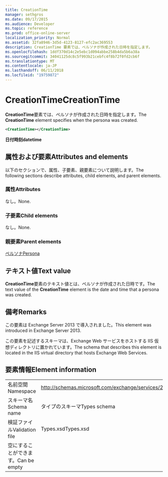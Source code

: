 ```yaml
---
title: CreationTime
manager: sethgros
ms.date: 09/17/2015
ms.audience: Developer
ms.topic: reference
ms.prod: office-online-server
localization_priority: Normal
ms.assetid: 32fa8946-3d5d-4123-8127-efc2ac369553
description: CreationTime 要素では、ペルソナが作成された日時を指定します。
ms.openlocfilehash: 1ddf370d14c2e5ebc1d094abbe258b4da5b6a38a
ms.sourcegitcommit: 34041125dc8c5f993b21cebfc4f8b72f0fd2cb6f
ms.translationtype: MT
ms.contentlocale: ja-JP
ms.lasthandoff: 06/11/2018
ms.locfileid: "19759872"
---
```

# <a name="creationtime"></a><span data-ttu-id="eb3e0-103">CreationTime</span><span class="sxs-lookup"><span data-stu-id="eb3e0-103">CreationTime</span></span>

<span data-ttu-id="eb3e0-104">**CreationTime**要素では、ペルソナが作成された日時を指定します。</span><span class="sxs-lookup"><span data-stu-id="eb3e0-104">The **CreationTime** element specifies when the persona was created.</span></span> 
  
```XML
<CreationTime></CreationTime>
```

 <span data-ttu-id="eb3e0-105">**日付時刻**</span><span class="sxs-lookup"><span data-stu-id="eb3e0-105">**datetime**</span></span>
## <a name="attributes-and-elements"></a><span data-ttu-id="eb3e0-106">属性および要素</span><span class="sxs-lookup"><span data-stu-id="eb3e0-106">Attributes and elements</span></span>

<span data-ttu-id="eb3e0-107">以下のセクションで、属性、子要素、親要素について説明します。</span><span class="sxs-lookup"><span data-stu-id="eb3e0-107">The following sections describe attributes, child elements, and parent elements.</span></span>
  
### <a name="attributes"></a><span data-ttu-id="eb3e0-108">属性</span><span class="sxs-lookup"><span data-stu-id="eb3e0-108">Attributes</span></span>

<span data-ttu-id="eb3e0-109">なし。</span><span class="sxs-lookup"><span data-stu-id="eb3e0-109">None.</span></span>
  
### <a name="child-elements"></a><span data-ttu-id="eb3e0-110">子要素</span><span class="sxs-lookup"><span data-stu-id="eb3e0-110">Child elements</span></span>

<span data-ttu-id="eb3e0-111">なし。</span><span class="sxs-lookup"><span data-stu-id="eb3e0-111">None.</span></span>
  
### <a name="parent-elements"></a><span data-ttu-id="eb3e0-112">親要素</span><span class="sxs-lookup"><span data-stu-id="eb3e0-112">Parent elements</span></span>

[<span data-ttu-id="eb3e0-113">ペルソナ</span><span class="sxs-lookup"><span data-stu-id="eb3e0-113">Persona</span></span>](persona.md)
  
## <a name="text-value"></a><span data-ttu-id="eb3e0-114">テキスト値</span><span class="sxs-lookup"><span data-stu-id="eb3e0-114">Text value</span></span>

<span data-ttu-id="eb3e0-115">**CreationTime**要素のテキスト値とは、ペルソナが作成された日時です。</span><span class="sxs-lookup"><span data-stu-id="eb3e0-115">The text value of the **CreationTime** element is the date and time that a persona was created.</span></span> 
  
## <a name="remarks"></a><span data-ttu-id="eb3e0-116">備考</span><span class="sxs-lookup"><span data-stu-id="eb3e0-116">Remarks</span></span>

<span data-ttu-id="eb3e0-117">この要素は Exchange Server 2013 で導入されました。</span><span class="sxs-lookup"><span data-stu-id="eb3e0-117">This element was introduced in Exchange Server 2013.</span></span>
  
<span data-ttu-id="eb3e0-118">この要素を記述するスキーマは、Exchange Web サービスをホストする IIS 仮想ディレクトリに置かれています。</span><span class="sxs-lookup"><span data-stu-id="eb3e0-118">The schema that describes this element is located in the IIS virtual directory that hosts Exchange Web Services.</span></span>
  
## <a name="element-information"></a><span data-ttu-id="eb3e0-119">要素情報</span><span class="sxs-lookup"><span data-stu-id="eb3e0-119">Element information</span></span>

|||
|:-----|:-----|
|<span data-ttu-id="eb3e0-120">名前空間</span><span class="sxs-lookup"><span data-stu-id="eb3e0-120">Namespace</span></span>  <br/> |http://schemas.microsoft.com/exchange/services/2006/types  <br/> |
|<span data-ttu-id="eb3e0-121">スキーマ名</span><span class="sxs-lookup"><span data-stu-id="eb3e0-121">Schema name</span></span>  <br/> |<span data-ttu-id="eb3e0-122">タイプのスキーマ</span><span class="sxs-lookup"><span data-stu-id="eb3e0-122">Types schema</span></span>  <br/> |
|<span data-ttu-id="eb3e0-123">検証ファイル</span><span class="sxs-lookup"><span data-stu-id="eb3e0-123">Validation file</span></span>  <br/> |<span data-ttu-id="eb3e0-124">Types.xsd</span><span class="sxs-lookup"><span data-stu-id="eb3e0-124">Types.xsd</span></span>  <br/> |
|<span data-ttu-id="eb3e0-125">空にすることができます。</span><span class="sxs-lookup"><span data-stu-id="eb3e0-125">Can be empty</span></span>  <br/> ||
   

